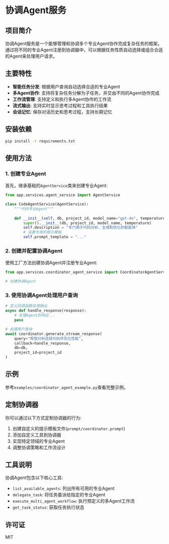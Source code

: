 # 协调Agent服务

## 项目简介

协调Agent服务是一个能够管理和协调多个专业Agent协作完成复杂任务的框架。通过将不同的专业Agent注册到协调器中，可以根据任务性质自动选择或组合合适的Agent来处理用户请求。

## 主要特性

- **智能任务分发**: 根据用户查询自动选择合适的专业Agent
- **多Agent协作**: 支持将复杂任务分解为子任务，并交由不同的Agent协作完成
- **工作流管理**: 支持定义和执行多Agent协作的工作流
- **流式输出**: 支持实时显示思考过程和工具执行结果
- **会话记忆**: 保存对话历史和思考过程，支持长期记忆

## 安装依赖

```bash
pip install -r requirements.txt
```

## 使用方法

### 1. 创建专业Agent

首先，继承基础的`AgentService`类来创建专业Agent:

```python
from app.services.agent_service import AgentService

class CodeAgentService(AgentService):
    """代码专业Agent"""
    
    def __init__(self, db, project_id, model_name="gpt-4o", temperature=0.5):
        super().__init__(db, project_id, model_name, temperature)
        self.description = "专门用于代码分析、生成和优化的智能体"
        # 设置专用的提示模板
        self.prompt_template = "..."
```

### 2. 创建并配置协调Agent

使用工厂方法创建协调Agent并注册专业Agent:

```python
from app.services.coordinator_agent_service import CoordinatorAgentService

# 创建协调Agent

```

### 3. 使用协调Agent处理用户查询

```python
# 定义回调函数处理输出
async def handle_response(response):
    # 处理Agent的响应...
    pass

# 处理用户查询
await coordinator.generate_stream_response(
    query="帮我分析这段代码并优化性能",
    callback=handle_response,
    db=db,
    project_id=project_id
)
```

## 示例

参考`examples/coordinator_agent_example.py`查看完整示例。

## 定制协调器

你可以通过以下方式定制协调器的行为:

1. 创建自定义的提示模板文件(`prompt/coordinator.prompt`)
2. 添加自定义工具到协调器
3. 实现特定领域的专业Agent
4. 调整协调策略和工作流设计

## 工具说明

协调Agent包含以下核心工具:

- `list_available_agents`: 列出所有可用的专业Agent
- `delegate_task`: 将任务委派给指定的专业Agent
- `execute_multi_agent_workflow`: 执行预定义的多Agent工作流
- `get_task_status`: 获取任务执行状态

## 许可证

MIT 